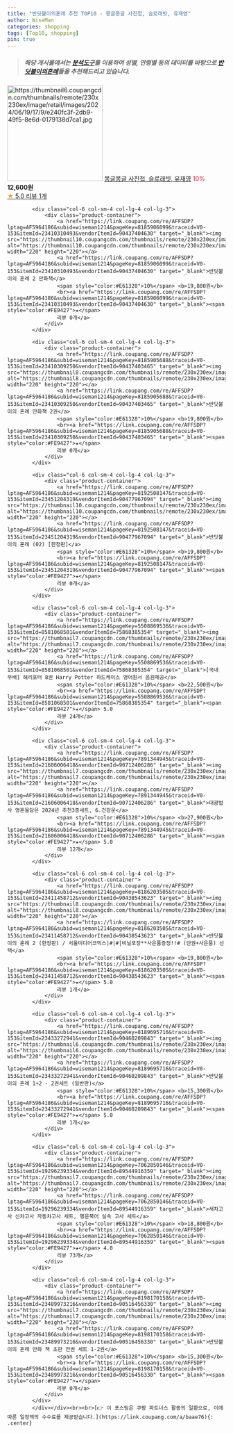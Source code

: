 ```yaml
---
title: "반딧불이의혼례 추천 TOP10 - 몽글몽글 사진첩, 슬로래빗, 유재영"
author: WiseMan
categories: shopping
tags: [Top10, shopping]
pin: true
---
```


> ##### 해당 게시물에서는 [**분석도구**](https://itemscout.io/)를 이용하여 **성별**, **연령별** 등의 데이터를 바탕으로 [**반딧불이의혼례**](https://link.coupang.com/a/baae76)들을 추천해드리고 있습니다.
<div class="container"><div class="row">
            <div class="col-6 col-sm-4 col-lg-4 col-lg-3">
                <div class="product-container">
                    <a href="https://link.coupang.com/re/AFFSDP?lptag=AF5964186&subid=wiseman1214&pageKey=8176901147&traceid=V0-153&itemId=23368480705&vendorItemId=90398746652" target="_blank"><img src="https://thumbnail6.coupangcdn.com/thumbnails/remote/230x230ex/image/retail/images/2024/06/19/17/9/e240fc3f-2db9-49f5-8e6d-0179138d7ca1.jpg" alt="https://thumbnail6.coupangcdn.com/thumbnails/remote/230x230ex/image/retail/images/2024/06/19/17/9/e240fc3f-2db9-49f5-8e6d-0179138d7ca1.jpg" width="220" height="220"></a>
                    <a href="https://link.coupang.com/re/AFFSDP?lptag=AF5964186&subid=wiseman1214&pageKey=8176901147&traceid=V0-153&itemId=23368480705&vendorItemId=90398746652" target="_blank">몽글몽글 사진첩, 슬로래빗, 유재영</a>
                    <span style="color:#E61328">10%</span> <b>12,600원</b>
                    <br><a href="https://link.coupang.com/re/AFFSDP?lptag=AF5964186&subid=wiseman1214&pageKey=8176901147&traceid=V0-153&itemId=23368480705&vendorItemId=90398746652" target="_blank"><span style="color:#FE9427">★</span> 5.0
                    리뷰 1개</a>
                </div>
            </div>
            
            <div class="col-6 col-sm-4 col-lg-4 col-lg-3">
                <div class="product-container">
                    <a href="https://link.coupang.com/re/AFFSDP?lptag=AF5964186&subid=wiseman1214&pageKey=8185906099&traceid=V0-153&itemId=23410310493&vendorItemId=90437404630" target="_blank"><img src="https://thumbnail10.coupangcdn.com/thumbnails/remote/230x230ex/image/vendor_inventory/0964/32ba6be128c2c0efc8494c34df9fed35c94768ece19c0a9d710e1dd330e9.jpg" alt="https://thumbnail10.coupangcdn.com/thumbnails/remote/230x230ex/image/vendor_inventory/0964/32ba6be128c2c0efc8494c34df9fed35c94768ece19c0a9d710e1dd330e9.jpg" width="220" height="220"></a>
                    <a href="https://link.coupang.com/re/AFFSDP?lptag=AF5964186&subid=wiseman1214&pageKey=8185906099&traceid=V0-153&itemId=23410310493&vendorItemId=90437404630" target="_blank">반딧불이의 혼례 2 만화책</a>
                    <span style="color:#E61328">10%</span> <b>19,800원</b>
                    <br><a href="https://link.coupang.com/re/AFFSDP?lptag=AF5964186&subid=wiseman1214&pageKey=8185906099&traceid=V0-153&itemId=23410310493&vendorItemId=90437404630" target="_blank"><span style="color:#FE9427">★</span> 
                    리뷰 0개</a>
                </div>
            </div>
            
            <div class="col-6 col-sm-4 col-lg-4 col-lg-3">
                <div class="product-container">
                    <a href="https://link.coupang.com/re/AFFSDP?lptag=AF5964186&subid=wiseman1214&pageKey=8185905688&traceid=V0-153&itemId=23410309250&vendorItemId=90437403465" target="_blank"><img src="https://thumbnail8.coupangcdn.com/thumbnails/remote/230x230ex/image/vendor_inventory/3d34/2364d53c304194b0912fd709011ea94b894a48d46c719dc9fdf3a7f807bc.png" alt="https://thumbnail8.coupangcdn.com/thumbnails/remote/230x230ex/image/vendor_inventory/3d34/2364d53c304194b0912fd709011ea94b894a48d46c719dc9fdf3a7f807bc.png" width="220" height="220"></a>
                    <a href="https://link.coupang.com/re/AFFSDP?lptag=AF5964186&subid=wiseman1214&pageKey=8185905688&traceid=V0-153&itemId=23410309250&vendorItemId=90437403465" target="_blank">반딧불이의 혼례 만화책 2권</a>
                    <span style="color:#E61328">10%</span> <b>19,800원</b>
                    <br><a href="https://link.coupang.com/re/AFFSDP?lptag=AF5964186&subid=wiseman1214&pageKey=8185905688&traceid=V0-153&itemId=23410309250&vendorItemId=90437403465" target="_blank"><span style="color:#FE9427">★</span> 
                    리뷰 0개</a>
                </div>
            </div>
            
            <div class="col-6 col-sm-4 col-lg-4 col-lg-3">
                <div class="product-container">
                    <a href="https://link.coupang.com/re/AFFSDP?lptag=AF5964186&subid=wiseman1214&pageKey=8192508147&traceid=V0-153&itemId=23451204319&vendorItemId=90477967094" target="_blank"><img src="https://thumbnail10.coupangcdn.com/thumbnails/remote/230x230ex/image/vendor_inventory/1130/a5e56d3950d1f0d7b25e9e1324e7cf1ec9f54659fce5940e1d746e5ab33b.png" alt="https://thumbnail10.coupangcdn.com/thumbnails/remote/230x230ex/image/vendor_inventory/1130/a5e56d3950d1f0d7b25e9e1324e7cf1ec9f54659fce5940e1d746e5ab33b.png" width="220" height="220"></a>
                    <a href="https://link.coupang.com/re/AFFSDP?lptag=AF5964186&subid=wiseman1214&pageKey=8192508147&traceid=V0-153&itemId=23451204319&vendorItemId=90477967094" target="_blank">반딧불이의 혼례 (02) [한정판]</a>
                    <span style="color:#E61328">10%</span> <b>19,800원</b>
                    <br><a href="https://link.coupang.com/re/AFFSDP?lptag=AF5964186&subid=wiseman1214&pageKey=8192508147&traceid=V0-153&itemId=23451204319&vendorItemId=90477967094" target="_blank"><span style="color:#FE9427">★</span> 
                    리뷰 0개</a>
                </div>
            </div>
            
            <div class="col-6 col-sm-4 col-lg-4 col-lg-3">
                <div class="product-container">
                    <a href="https://link.coupang.com/re/AFFSDP?lptag=AF5964186&subid=wiseman1214&pageKey=5508869536&traceid=V0-153&itemId=8581068501&vendorItemId=75868385354" target="_blank"><img src="https://thumbnail7.coupangcdn.com/thumbnails/remote/230x230ex/image/vendor_inventory/6332/9ef17224ad2fe31b80c1eeff1f575337e77335b570f90c581ae31731e218.png" alt="https://thumbnail7.coupangcdn.com/thumbnails/remote/230x230ex/image/vendor_inventory/6332/9ef17224ad2fe31b80c1eeff1f575337e77335b570f90c581ae31731e218.png" width="220" height="220"></a>
                    <a href="https://link.coupang.com/re/AFFSDP?lptag=AF5964186&subid=wiseman1214&pageKey=5508869536&traceid=V0-153&itemId=8581068501&vendorItemId=75868385354" target="_blank">[국내 무배] 해리포터 8권 Harry Potter 하드케이스 영어원서 음원제공</a>
                    <span style="color:#E61328">10%</span> <b>22,500원</b>
                    <br><a href="https://link.coupang.com/re/AFFSDP?lptag=AF5964186&subid=wiseman1214&pageKey=5508869536&traceid=V0-153&itemId=8581068501&vendorItemId=75868385354" target="_blank"><span style="color:#FE9427">★</span> 5.0
                    리뷰 24개</a>
                </div>
            </div>
            
            <div class="col-6 col-sm-4 col-lg-4 col-lg-3">
                <div class="product-container">
                    <a href="https://link.coupang.com/re/AFFSDP?lptag=AF5964186&subid=wiseman1214&pageKey=7891344945&traceid=V0-153&itemId=21606006418&vendorItemId=90712406286" target="_blank"><img src="https://thumbnail7.coupangcdn.com/thumbnails/remote/230x230ex/image/vendor_inventory/9657/a80a8002b2494d2b6bc01020f6a77438aa2092bb4eb0e4adbec863de1c9e.png" alt="https://thumbnail7.coupangcdn.com/thumbnails/remote/230x230ex/image/vendor_inventory/9657/a80a8002b2494d2b6bc01020f6a77438aa2092bb4eb0e4adbec863de1c9e.png" width="220" height="220"></a>
                    <a href="https://link.coupang.com/re/AFFSDP?lptag=AF5964186&subid=wiseman1214&pageKey=7891344945&traceid=V0-153&itemId=21606006418&vendorItemId=90712406286" target="_blank">대광법사 영혼을담은 2024년 추천3종세트, 6.건강운</a>
                    <span style="color:#E61328">10%</span> <b>27,900원</b>
                    <br><a href="https://link.coupang.com/re/AFFSDP?lptag=AF5964186&subid=wiseman1214&pageKey=7891344945&traceid=V0-153&itemId=21606006418&vendorItemId=90712406286" target="_blank"><span style="color:#FE9427">★</span> 5.0
                    리뷰 12개</a>
                </div>
            </div>
            
            <div class="col-6 col-sm-4 col-lg-4 col-lg-3">
                <div class="product-container">
                    <a href="https://link.coupang.com/re/AFFSDP?lptag=AF5964186&subid=wiseman1214&pageKey=8186203505&traceid=V0-153&itemId=23411458712&vendorItemId=90438543623" target="_blank"><img src="https://thumbnail8.coupangcdn.com/thumbnails/remote/230x230ex/image/vendor_inventory/7f0f/2fd7e7710d7e1fdb2eb432ed9f1956a6169cf1bdf1a3ea105d7a50600f26.jpg" alt="https://thumbnail8.coupangcdn.com/thumbnails/remote/230x230ex/image/vendor_inventory/7f0f/2fd7e7710d7e1fdb2eb432ed9f1956a6169cf1bdf1a3ea105d7a50600f26.jpg" width="220" height="220"></a>
                    <a href="https://link.coupang.com/re/AFFSDP?lptag=AF5964186&subid=wiseman1214&pageKey=8186203505&traceid=V0-153&itemId=23411458712&vendorItemId=90438543623" target="_blank">반딧불이의 혼례 2 (한정판) / 서울미디어코믹스|#|#|비닐포장**사은품증정!!# (단권+사은품) 선택</a>
                    <span style="color:#E61328">10%</span> <b>19,800원</b>
                    <br><a href="https://link.coupang.com/re/AFFSDP?lptag=AF5964186&subid=wiseman1214&pageKey=8186203505&traceid=V0-153&itemId=23411458712&vendorItemId=90438543623" target="_blank"><span style="color:#FE9427">★</span> 5.0
                    리뷰 1개</a>
                </div>
            </div>
            
            <div class="col-6 col-sm-4 col-lg-4 col-lg-3">
                <div class="product-container">
                    <a href="https://link.coupang.com/re/AFFSDP?lptag=AF5964186&subid=wiseman1214&pageKey=8189695716&traceid=V0-153&itemId=23433272941&vendorItemId=90460209843" target="_blank"><img src="https://thumbnail6.coupangcdn.com/thumbnails/remote/230x230ex/image/vendor_inventory/4cd9/63585a0ac60754daf781f081551370f242e0174a8c98c6da254e67f38b90.jpg" alt="https://thumbnail6.coupangcdn.com/thumbnails/remote/230x230ex/image/vendor_inventory/4cd9/63585a0ac60754daf781f081551370f242e0174a8c98c6da254e67f38b90.jpg" width="220" height="220"></a>
                    <a href="https://link.coupang.com/re/AFFSDP?lptag=AF5964186&subid=wiseman1214&pageKey=8189695716&traceid=V0-153&itemId=23433272941&vendorItemId=90460209843" target="_blank">반딧불이의 혼례 1+2 - 2권세트 (일반판)</a>
                    <span style="color:#E61328">10%</span> <b>15,300원</b>
                    <br><a href="https://link.coupang.com/re/AFFSDP?lptag=AF5964186&subid=wiseman1214&pageKey=8189695716&traceid=V0-153&itemId=23433272941&vendorItemId=90460209843" target="_blank"><span style="color:#FE9427">★</span> 5.0
                    리뷰 1개</a>
                </div>
            </div>
            
            <div class="col-6 col-sm-4 col-lg-4 col-lg-3">
                <div class="product-container">
                    <a href="https://link.coupang.com/re/AFFSDP?lptag=AF5964186&subid=wiseman1214&pageKey=7062850146&traceid=V0-153&itemId=19296239334&vendorItemId=89544916359" target="_blank"><img src="https://thumbnail7.coupangcdn.com/thumbnails/remote/230x230ex/image/vendor_inventory/c404/20ff4c2c9ba416c90e51da6947142af164e93a2a3ca4f8e7ac17ea534de3.jpg" alt="https://thumbnail7.coupangcdn.com/thumbnails/remote/230x230ex/image/vendor_inventory/c404/20ff4c2c9ba416c90e51da6947142af164e93a2a3ca4f8e7ac17ea534de3.jpg" width="220" height="220"></a>
                    <a href="https://link.coupang.com/re/AFFSDP?lptag=AF5964186&subid=wiseman1214&pageKey=7062850146&traceid=V0-153&itemId=19296239334&vendorItemId=89544916359" target="_blank">새차고사 신차고사 자동차고사 세트, 행운북어 실속 고사 세트</a>
                    <span style="color:#E61328">10%</span> <b>18,800원</b>
                    <br><a href="https://link.coupang.com/re/AFFSDP?lptag=AF5964186&subid=wiseman1214&pageKey=7062850146&traceid=V0-153&itemId=19296239334&vendorItemId=89544916359" target="_blank"><span style="color:#FE9427">★</span> 4.0
                    리뷰 73개</a>
                </div>
            </div>
            
            <div class="col-6 col-sm-4 col-lg-4 col-lg-3">
                <div class="product-container">
                    <a href="https://link.coupang.com/re/AFFSDP?lptag=AF5964186&subid=wiseman1214&pageKey=8198170158&traceid=V0-153&itemId=23489973216&vendorItemId=90516456330" target="_blank"><img src="https://thumbnail7.coupangcdn.com/thumbnails/remote/230x230ex/image/vendor_inventory/b282/f5d30680ebfe6f3eab8dae011b69df55d20dcd77707c49e885473138fa39.png" alt="https://thumbnail7.coupangcdn.com/thumbnails/remote/230x230ex/image/vendor_inventory/b282/f5d30680ebfe6f3eab8dae011b69df55d20dcd77707c49e885473138fa39.png" width="220" height="220"></a>
                    <a href="https://link.coupang.com/re/AFFSDP?lptag=AF5964186&subid=wiseman1214&pageKey=8198170158&traceid=V0-153&itemId=23489973216&vendorItemId=90516456330" target="_blank">반딧불이의 혼례 만화 책 초판 전권 세트 1-2권</a>
                    <span style="color:#E61328">10%</span> <b>15,300원</b>
                    <br><a href="https://link.coupang.com/re/AFFSDP?lptag=AF5964186&subid=wiseman1214&pageKey=8198170158&traceid=V0-153&itemId=23489973216&vendorItemId=90516456330" target="_blank"><span style="color:#FE9427">★</span> 
                    리뷰 0개</a>
                </div>
            </div>
            </div></div><br><br>[👉 이 포스팅은 쿠팡 파트너스 활동의 일환으로, 이에 따른 일정액의 수수료를 제공받습니다.](https://link.coupang.com/a/baae76){: .center}